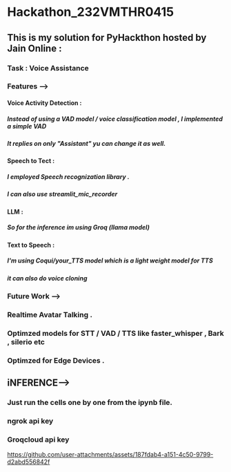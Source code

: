 
# Hackathon_232VMTHR0415

## This is my solution for PyHackthon hosted by Jain Online :

### Task : Voice Assistance 


### Features --> 
  #### Voice Activity Detection :
  ##### Instead of using a VAD model / voice classification model , I implemented a simple VAD 
  ##### It replies on only "Assistant" yu can change it as well.

  #### Speech to Tect :
  ##### I employed Speech recognization library .
  ##### I can also use streamlit_mic_recorder 


  #### LLM : 
  ##### So for the inference im using Groq (llama model) 

  #### Text to Speech :
  ##### I'm using Coqui/your_TTS model which is a light weight model for TTS 
  ##### it can also do voice cloning 



### Future Work -->
  ### Realtime Avatar Talking .
  ### Optimzed models for STT / VAD / TTS like faster_whisper , Bark , silerio etc 
  ### Optimzed for Edge Devices .


## iNFERENCE-->
  ### Just run the cells one by one from the ipynb file.
  ### ngrok api key 
  ### Groqcloud api key 

https://github.com/user-attachments/assets/187fdab4-a151-4c50-9799-d2abd556842f
